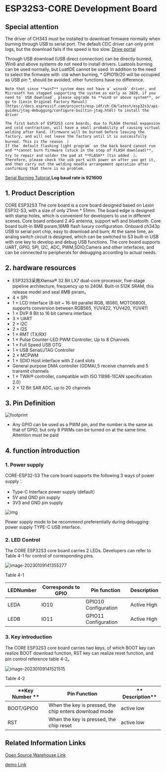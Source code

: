 # ESP32S3-CORE Development Board

## Special attention

The driver of CH343 must be installed to download firmware normally when burning through USB to serial port. The default CDC driver can only print logs, but the download fails if the speed is too slow. [Drive portal](http://www.wch.cn/downloads/CH343SER_EXE.html)

Through USB download (USB direct connection) can be directly burned, Win8 and above systems do not need to install drivers. Luatools burning can be used normally, but LuatIDE cannot be used. In addition to the need to select the firmware with` USB` when burning, * GPIO19/20 will be occupied as USB pin *, should be avoided, other functions have no difference.

```{note}
Note that since **win7** system does not have a` winusb` driver, and Microsoft has stopped supporting the system as early as 2020, if you need to` USB download`, please upgrade to **win8 or above system**, or go to [Lexin Original Factory Manual](https://docs.espressif.com/projects/esp-idf/zh_CN/latest/esp32s3/api-guides/jtag-debugging/configure-builtin-jtag.html) to install the driver
```

```{warning}
The first batch of ESP32S3 core boards, due to FLASH thermal expansion and cold contraction, will have a small probability of causing virtual welding after hand. (Firmware will be burned before leaving the factory, and will not leave the factory until it is successfully burned. This is the reason  ）
If the` default flashing light program` on the back board cannot run and **cannot burn firmware (stuck in the step of FLASH download)**, try to repair and solder the pad at **FLASH** (tin added  ）。
Therefore, please check the usb port with power on after you get it, and then carry out the welding needle arrangement operation after confirming that there is no problem.
```

[Serial Burning Tutorial](https://wiki.luatos.org/boardGuide/flash.html),**Log baud rate is 921600**

## 1. Product Description

CORE ESP32S3 The core board is a core board designed based on Lexin ESP32-S3, with a size of only 21mm * 51mm. The board edge is designed with stamp holes, which is convenient for developers to use in different scenes. Core board onboard 2.4G antenna, support wifi and bluetooth. Core board built-in 8MB psram,16MB flash luxury configuration. Onboard ch343p USB to serial port chip, easy to download and burn; At the same time, an analog switch circuit is designed, which can be switched to S3 built-in USB with one key to develop and debug USB functions. The core board supports UART, GPIO, SPI, I2C, ADC, PWM,SDIO,Camera and other interfaces, and can be connected to peripherals for debugging according to actual needs.

## 2. hardware resources

- ESP32S3采用Xtensa® 32 Bit LX7 dual-core processor, five-stage pipeline architecture, frequency up to 240M. Built-in 512K SRAM, this release model and seal 8MB psram。
- 4 × SPI
- 1 × LCD Interface (8-bit ~ 16-bit parallel RGB, I8080, MOTO6800), supports conversion between RGB565, YUV422, YUV420, YUV411
- 1 × DVP 8 Bit to 16 bit camera interface
- 3 × UART
- 2 × I2C
- 2 × I2S
- 1 × RMT (TX/RX)
- 1 × Pulse Counter-LED PWM Controller, Up to 8 Channels
- 1 × Full Speed USB OTG
- 1 × USB Serial/JTAG Controller
- 2 × MCPWM
- 1 × SDIO Host interface with 2 card slots
- General purpose DMA controller (GDMA),5 receive channels and 5 transmit channels
- 1 × TWAI® controller, compatible with ISO 11898-1(CAN specification 2.0）
- 2 × 12 Bit SAR ADC, up to 20 channels

## 3. Pin Definition

![footprint](https://openluat-luatcommunity.oss-cn-hangzhou.aliyuncs.com/images/PinOut_esp32s3.png)

- Any GPIO can be used as a PWM pin, and the number is the same as that of GPIO, but only 8 PWMs can be turned on at the same time. Attention must be paid

## 4. function introduction

### **1.** **Power supply**

CORE-ESP32-S3 The core board supports the following 3 ways of power supply：

- Type-C Interface power supply (default）
- 5V and GND pin supply
- 3V3 and GND pin supply

![img](https://openluat-luatcommunity.oss-cn-hangzhou.aliyuncs.com/images/clip_image002.jpg)

 Power supply mode to be recommend preferentially during debugging: power supply TYPE-C USB interface.

### **2.** **LED Control**

The CORE ESP32S3 core board carries 2 LEDs. Developers can refer to Table 4-1 for control of corresponding pins.

![image-20230109141355277](https://openluat-luatcommunity.oss-cn-hangzhou.aliyuncs.com/images/image-20230109141355277.png)

Table 4-1

| **LED**Number | **Corresponds to GPIO** | **Pin function** | **Description**   |
| ----------- | ------------ | ------------ | ---------- |
| LEDA        | IO10         | GPIO10 Configuration | Active High |
| LEDB        | IO11         | GPIO11 Configuration | Active High |

### **3.** **Key introduction**

The CORE ESP32S3 core board carries two keys, of which BOOT key can realize BOOT download function, RST key can realize reset function, and pin control reference table 4-2。

  ![image-20230109141521515](https://openluat-luatcommunity.oss-cn-hangzhou.aliyuncs.com/images/image-20230109141521515.png)

Table 4-2

| **Key Number **|**Pin Function**|** Description**   |
| ------------ | ---------------------------- | ---------- |
| BOOT/GPIO0   | When the key is pressed, the chip enters download mode | active low |
| RST          | When the key is pressed, the chip reset | active low |

## **Related Information Links**

[Open Source Warehouse Link](https://gitee.com/openLuat/luatos-soc-idf5)

[demo Link](https://gitee.com/openLuat/LuatOS/tree/master/demo)
